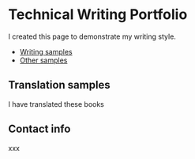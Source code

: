 # Technical Writing Portfolio

I created this page to demonstrate my writing style.

* [Writing samples](writing_samples.md)
* [Other samples](other_samples.)


## Translation samples 
 I have translated these books

## Contact info
xxx
